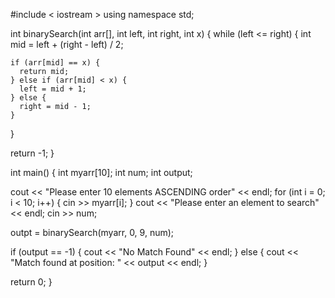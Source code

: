 #include < iostream >
  using namespace std;

int binarySearch(int arr[], int left, int right, int x) {
  while (left <= right) {
    int mid = left + (right - left) / 2;

    if (arr[mid] == x) {
      return mid;
    } else if (arr[mid] < x) {
      left = mid + 1;
    } else {
      right = mid - 1;
    }
  }

  return -1;
}

int main() {
  int myarr[10];
  int num;
  int output;

  cout << "Please enter 10 elements ASCENDING order" << endl;
  for (int i = 0; i < 10; i++) {
    cin >> myarr[i];
  }
  cout << "Please enter an element to search" << endl;
  cin >> num;

  outpt = binarySearch(myarr, 0, 9, num);

  if (output == -1) {
    cout << "No Match Found" << endl;
  } else {
    cout << "Match found at position: " << output << endl;
  }

  return 0;
}
